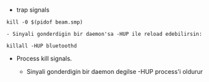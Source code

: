 * trap signals
```
kill -0 $(pidof beam.smp)
```
    - Sinyali gonderdigin bir daemon'sa -HUP ile reload edebilirsin:
```
killall -HUP bluetoothd
```

* Process kill signals. 

    - Sinyali gonderdigin bir daemon degilse -HUP process'i oldurur


